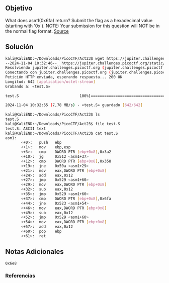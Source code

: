## Objetivo
What does asm1(0x6fa) return? Submit the flag as a hexadecimal value (starting with '0x'). NOTE: Your submission for this question will NOT be in the normal flag format. [Source](https://jupiter.challenges.picoctf.org/static/b41e08fc19ceb9d0466ebd68d36c5630/test.S)
## Solución
```bash
kali@KaliEND:~/Downloads/PicoCTF/Act23$ wget https://jupiter.challenges.picoctf.org/static/b41e08fc19ceb9d0466ebd68d36c5630/test.S  
--2024-11-04 10:32:46--  https://jupiter.challenges.picoctf.org/static/b41e08fc19ceb9d0466ebd68d36c5630/test.S  
Resolviendo jupiter.challenges.picoctf.org (jupiter.challenges.picoctf.org)... 3.131.60.8  
Conectando con jupiter.challenges.picoctf.org (jupiter.challenges.picoctf.org)[3.131.60.8]:443... conectado.  
Petición HTTP enviada, esperando respuesta... 200 OK  
Longitud: 642 [application/octet-stream]  
Grabando a: «test.S»  
  
test.S                           100%[========================================================>]     642  --.-KB/s    en 0s         
  
2024-11-04 10:32:55 (7,78 MB/s) - «test.S» guardado [642/642]  
  
kali@KaliEND:~/Downloads/PicoCTF/Act23$ ls  
test.S  
kali@KaliEND:~/Downloads/PicoCTF/Act23$ file test.S    
test.S: ASCII text  
kali@KaliEND:~/Downloads/PicoCTF/Act23$ cat test.S    
asm1:  
       <+0>:   push   ebp  
       <+1>:   mov    ebp,esp  
       <+3>:   cmp    DWORD PTR [ebp+0x8],0x3a2  
       <+10>:  jg     0x512 <asm1+37>  
       <+12>:  cmp    DWORD PTR [ebp+0x8],0x358  
       <+19>:  jne    0x50a <asm1+29>  
       <+21>:  mov    eax,DWORD PTR [ebp+0x8]  
       <+24>:  add    eax,0x12  
       <+27>:  jmp    0x529 <asm1+60>  
       <+29>:  mov    eax,DWORD PTR [ebp+0x8]  
       <+32>:  sub    eax,0x12  
       <+35>:  jmp    0x529 <asm1+60>  
       <+37>:  cmp    DWORD PTR [ebp+0x8],0x6fa  
       <+44>:  jne    0x523 <asm1+54>  
       <+46>:  mov    eax,DWORD PTR [ebp+0x8]  
       <+49>:  sub    eax,0x12  
       <+52>:  jmp    0x529 <asm1+60>  
       <+54>:  mov    eax,DWORD PTR [ebp+0x8]  
       <+57>:  add    eax,0x12  
       <+60>:  pop    ebp  
       <+61>:  ret
```
## Notas Adicionales
`0x6e8`
### Referencias